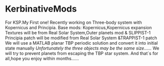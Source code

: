 # KerbinativeMods
For KSP.My First one!
Recently working on Three-body system with Kopernicus and Principia.
Base mods:
Kopernicus,Kopernicus expansion
Textures will be from Real Solar System,Outer planets mod & SLIPPIST-1
Principia patch will be modified from Real Solar System &TRAPPIST-1 patch
We will use a MATLAB planar TBP periodic solution and convert it into initial state manually
*Unfortunately the three objects may be the same size......*
We will try to prevent planets from escaping the TBP star system.
And that`s for all,hope you enjoy within months......
